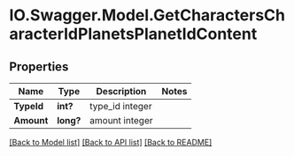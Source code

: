 # IO.Swagger.Model.GetCharactersCharacterIdPlanetsPlanetIdContent
## Properties

Name | Type | Description | Notes
------------ | ------------- | ------------- | -------------
**TypeId** | **int?** | type_id integer | 
**Amount** | **long?** | amount integer | 

[[Back to Model list]](../README.md#documentation-for-models) [[Back to API list]](../README.md#documentation-for-api-endpoints) [[Back to README]](../README.md)

